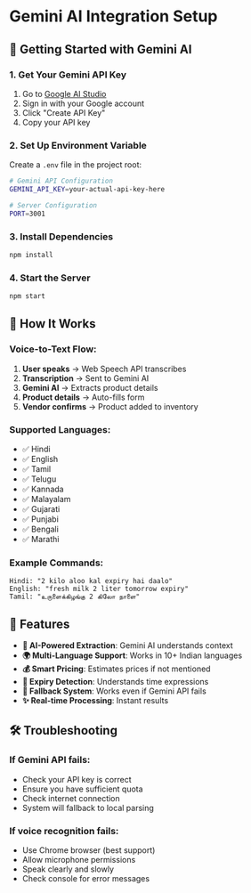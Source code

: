# Gemini AI Integration Setup

## 🚀 Getting Started with Gemini AI

### 1. Get Your Gemini API Key

1. Go to [Google AI Studio](https://makersuite.google.com/app/apikey)
2. Sign in with your Google account
3. Click "Create API Key"
4. Copy your API key

### 2. Set Up Environment Variable

Create a `.env` file in the project root:

```bash
# Gemini API Configuration
GEMINI_API_KEY=your-actual-api-key-here

# Server Configuration
PORT=3001
```

### 3. Install Dependencies

```bash
npm install
```

### 4. Start the Server

```bash
npm start
```

## 🎯 How It Works

### Voice-to-Text Flow:
1. **User speaks** → Web Speech API transcribes
2. **Transcription** → Sent to Gemini AI
3. **Gemini AI** → Extracts product details
4. **Product details** → Auto-fills form
5. **Vendor confirms** → Product added to inventory

### Supported Languages:
- ✅ Hindi
- ✅ English
- ✅ Tamil
- ✅ Telugu
- ✅ Kannada
- ✅ Malayalam
- ✅ Gujarati
- ✅ Punjabi
- ✅ Bengali
- ✅ Marathi

### Example Commands:
```
Hindi: "2 kilo aloo kal expiry hai daalo"
English: "fresh milk 2 liter tomorrow expiry"
Tamil: "உருளைக்கிழங்கு 2 கிலோ நாளை"
```

## 🔧 Features

- **🤖 AI-Powered Extraction**: Gemini AI understands context
- **🌍 Multi-Language Support**: Works in 10+ Indian languages
- **💰 Smart Pricing**: Estimates prices if not mentioned
- **📅 Expiry Detection**: Understands time expressions
- **🔄 Fallback System**: Works even if Gemini API fails
- **✨ Real-time Processing**: Instant results

## 🛠️ Troubleshooting

### If Gemini API fails:
- Check your API key is correct
- Ensure you have sufficient quota
- Check internet connection
- System will fallback to local parsing

### If voice recognition fails:
- Use Chrome browser (best support)
- Allow microphone permissions
- Speak clearly and slowly
- Check console for error messages

